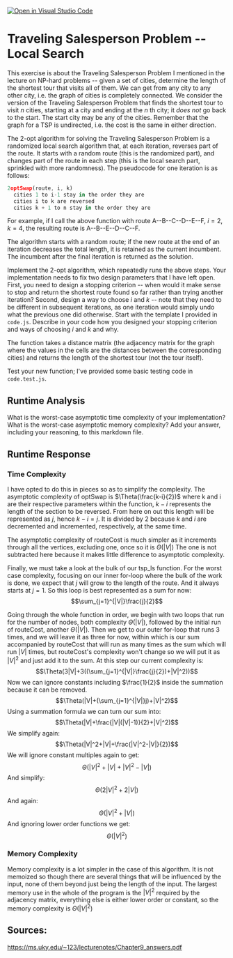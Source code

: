 [![Open in Visual Studio Code](https://classroom.github.com/assets/open-in-vscode-718a45dd9cf7e7f842a935f5ebbe5719a5e09af4491e668f4dbf3b35d5cca122.svg)](https://classroom.github.com/online_ide?assignment_repo_id=12989914&assignment_repo_type=AssignmentRepo)
# Traveling Salesperson Problem -- Local Search

This exercise is about the Traveling Salesperson Problem I mentioned in the
lecture on NP-hard problems -- given a set of cities, determine the length of
the shortest tour that visits all of them. We can get from any city to any other
city, i.e. the graph of cities is completely connected. We consider the version
of the Traveling Salesperson Problem that finds the shortest tour to visit $n$
cities, starting at a city and ending at the $n$ th city; it *does not* go
back to the start. The start city may be any of the cities. Remember that the
graph for a TSP is undirected, i.e. the cost is the same in either direction.

The 2-opt algorithm for solving the Traveling Salesperson Problem is a
randomized local search algorithm that, at each iteration, reverses part of the
route. It starts with a random route (this is the randomized part), and changes
part of the route in each step (this is the local search part, sprinkled with
more randomness). The pseudocode for one iteration is as follows:

```javascript
2optSwap(route, i, k)
  cities 1 to i-1 stay in the order they are
  cities i to k are reversed
  cities k + 1 to n stay in the order they are
```

For example, if I call the above function with route A--B--C--D--E--F, $i=2$,
$k=4$, the resulting route is A--B--E--D--C--F.

The algorithm starts with a random route; if the new route at the end of an
iteration decreases the total length, it is retained as the current incumbent.
The incumbent after the final iteration is returned as the solution.

Implement the 2-opt algorithm, which repeatedly runs the above steps. Your
implementation needs to fix two design parameters that I have left open. First,
you need to design a stopping criterion -- when would it make sense to stop and
return the shortest route found so far rather than trying another iteration?
Second, design a way to choose $i$ and $k$ -- note that they need to be
different in subsequent iterations, as one iteration would simply undo what
the previous one did otherwise. Start with the template I provided in `code.js`.
Describe in your code how you designed your stopping criterion and ways of
choosing $i$ and $k$ and why.

The function takes a distance matrix (the adjacency matrix for the graph where
the values in the cells are the distances between the corresponding cities) and
returns the length of the shortest tour (not the tour itself).

Test your new function; I've provided some basic testing code in `code.test.js`.

## Runtime Analysis

What is the worst-case asymptotic time complexity of your implementation? What
is the worst-case asymptotic memory complexity? Add your answer, including your
reasoning, to this markdown file.

## Runtime Response

### Time Complexity

I have opted to do this in pieces so as to simplify the complexity. The asymptotic complexity of optSwap is $\Theta(\frac{k-i}{2})$ where k and i are their respective parameters within the function, $k-i$ represents the length of the section to be reversed. From here on out this length will be represented as $j$, hence $k-i=j$. It is divided by 2 because $k$ and $i$ are decremented and incremented, respectively, at the same time.

The asymptotic complexity of routeCost is much simpler as it increments through all the vertices, excluding one, once so it is $\Theta(|V|)$ The one is not subtracted here because it makes little difference to asymptotic complexity.

Finally, we must take a look at the bulk of our tsp_ls function. For the worst case complexity, focusing on our inner for-loop where the bulk of the work is done, we expect that $j$ will grow to the length of the route. And it always starts at $j=1$. So this loop is best represented as a sum for now: $$\sum_{j=1}^{|V|}\frac{j}{2}$$

Going through the whole function in order, we begin with two loops that run for the number of nodes, both complexity $\Theta(|V|)$, followed by the initial run of routeCost, another $\Theta(|V|)$. Then we get to our outer for-loop that runs 3 times, and we will leave it as three for now, within which is our sum accompanied by routeCost that will run as many times as the sum which will run $|V|$ times, but routeCost's complexity won't change so we will put it as $|V|^2$ and just add it to the sum. At this step our current complexity is:
$$\Theta(3|V|+3((\sum_{j=1}^{|V|}\frac{j}{2})+|V|^2))$$
Now we can ignore constants including $\frac{1}{2}$ inside the summation because it can be removed.
$$\Theta(|V|+(\sum_{j=1}^{|V|}j)+|V|^2)$$
Using a summation formula we can turn our sum into:
$$\Theta(|V|+\frac{|V|(|V|-1)}{2}+|V|^2)$$
We simplify again:
$$\Theta(|V|^2+|V|+\frac{|V|^2-|V|}{2})$$
We will ignore constant multiples again to get:
$$\Theta(|V|^2+|V|+|V|^2-|V|)$$
And simplify:
$$\Theta(2|V|^2+2|V|)$$
And again:
$$\Theta(|V|^2+|V|)$$
And ignoring lower order functions we get:
$$\Theta(|V|^2)$$

### Memory Complexity

Memory complexity is a lot simpler in the case of this algorithm. It is not memoized so though there are several things that will be influenced by the input, none of them beyond just being the length of the input. The largest memory use in the whole of the program is the $|V|^2$ required by the adjacency matrix, everything else is either lower order or constant, so the memory complexity is $\Theta(|V|^2)$

## Sources: 

https://ms.uky.edu/~123/lecturenotes/Chapter9_answers.pdf
